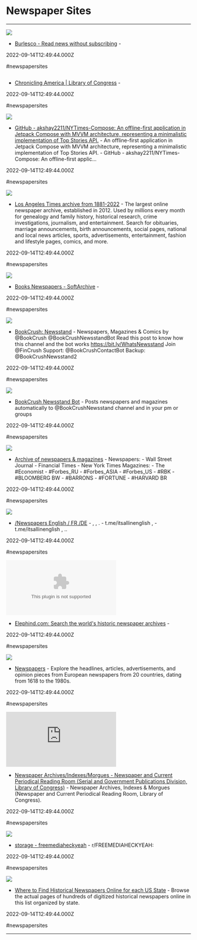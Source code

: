 # Newspaper Sites

---

![](https://rdl.ink/render/https%3A%2F%2Fburles.co%2Fen)

- [Burlesco - Read news without subscribing](https://burles.co/en) - 

2022-09-14T12:49:44.000Z

#newspapersites

![]()

- [Chronicling America | Library of Congress](https://chroniclingamerica.loc.gov/newspapers) - 

2022-09-14T12:49:44.000Z

#newspapersites

![](https://opengraph.githubassets.com/ca65c759f3cc49861f7559361422485af4f8705262cac0e5470a567107cd7260/akshay2211/NYTimes-Compose)

- [GitHub - akshay2211/NYTimes-Compose: An offline-first application in Jetpack Compose with MVVM architecture, representing a minimalistic implementation of Top Stories API.](https://github.com/akshay2211/nytimes-compose) - An offline-first application in Jetpack Compose with MVVM architecture, representing a minimalistic implementation of Top Stories API. - GitHub - akshay2211/NYTimes-Compose: An offline-first applic...

2022-09-14T12:49:44.000Z

#newspapersites

![](https://latimes.newspapers.com/i/papergroup-fsnp.png)

- [Los Angeles Times archive from 1881-2022](https://latimes.newspapers.com) - The largest online newspaper archive, established in 2012. Used by millions every month for genealogy and family history, historical research, crime investigations, journalism, and entertainment. Search for obituaries, marriage announcements, birth announcements, social pages, national and local news articles, sports, advertisements, entertainment, fashion and lifestyle pages, comics, and more.

2022-09-14T12:49:44.000Z

#newspapersites

![](https://rdl.ink/render/https%3A%2F%2Fsanet.st%2Fnewspapers)

- [Books Newspapers - SoftArchive](https://sanet.st/newspapers) - 

2022-09-14T12:49:44.000Z

#newspapersites

![](https://telegram.org/img/t_logo.png)

- [BookCrush: Newsstand](https://t.me/bookcrushnewsstand) - Newspapers, Magazines & Comics by @BookCrush	 @BookCrushNewsstandBot		Read this post to know how this channel and the bot works 	https://bit.ly/WhatsNewsstand		 Join @FinCrush		 Support: @BookCrushContactBot		 Backup: @BookCrushNewsstand2

2022-09-14T12:49:44.000Z

#newspapersites

![](https://cdn4.telegram-cdn.org/file/XPQlAZWq89DQRGg5hskWIPoDy03cjSSixBP9O62ISiwojAG58RTMx1Sw1LHLBpfRPl6MTkj8jXUheZw4E0FbH07wZIN6OPH-RAcrSzbU229oOt91Xyu3CK-2lyTsMzkG6fCRquIgi-TTqbqccfZyv_dypVuIwpxgQx_oOiWhcDbg-yS0Go5cSU97mmJEf7piA5Uo3wfoLtj0ZWpisCObVv9nShjESSCAYiWYleszVmvKQWQ4Iz5Sh71G_8R8eyPSs9Pt1MLnNXyrb7z028CNolbJ7fYaWvGDlXGx4UQSQ3ZUrg6n8aD7dhkSOjWHTBHryXf6GUGVFPNzbDds5oUwlQ.jpg)

- [BookCrush Newsstand Bot](https://t.me/bookcrushnewsstandbot) - Posts newspapers and magazines automatically to @BookCrushNewsstand channel and in your pm or groups

2022-09-14T12:49:44.000Z

#newspapersites

![](https://cdn4.telegram-cdn.org/file/my07eUeCGRYKrgK1a1J47geFjkMIjT41JrriT1y9gDgr2XoJG0Wj4hsqJQHpKmxWjqA_eRMW2HNG8ozqs8JKLe2AP-s26cyOXaMDr70VOsVwi4ooWInCIqKKsT5ZnSJHrlB-8UxT2PSoK2zEwV-cK7uCVUNUcYPTtVlJYUgSj-bVrRFkwunI1zLqbC1gxM4qPo-85tgfvTSeZvHvLM1ffsm4QnwxHcSSxv-Gg9Vpyq3FaX-k3xxqI594tnYHIkyWbK_giDj_iySssHtQaVvYhuYTbSGO5_Y--lu6ijVIldCJBPVonNZbrpMpHImnj3RLWamC6SwCCni-HmpYJPDAFg.jpg)

- [Archive of newspapers & magazines](https://t.me/newspaper_archive) - Newspapers:	- Wall Street Journal	- Financial Times	- New York Times		Magazines:	- The #Economist	- #Forbes_RU	- #Forbes_ASIA	- #Forbes_US	- #RBK	- #BLOOMBERG BW	- #BARRONS	- #FORTUNE	- #HARVARD BR

2022-09-14T12:49:44.000Z

#newspapersites

![](http://sun6-20.userapi.com/s/v1/if1/Rq9zVhyvDcqf1JcCE47C3esPxwfggs74EHFlOAOEjM51sudqeNlNpGBxnmGs6tN2CkH1_8Ef.jpg?size=200x300&quality=96&crop=0,0,500,750&ava=1)

- [/Newspapers English / FR /DE](https://vk.com/engnewspapers) - , ,   .      - t.me/itsallinenglish ,            - t.me/itsallinenglish ,                 ..

2022-09-14T12:49:44.000Z

#newspapersites

![](https://rdl.ink/render/https%3A%2F%2Fwww.elephind.com)

- [Elephind.com: Search the world's historic newspaper archives](https://www.elephind.com) - 

2022-09-14T12:49:44.000Z

#newspapersites

![](https://rdl.ink/render/https%3A%2F%2Fwww.europeana.eu%2Fen%2Fcollections%2Ftopic%2F18-newspapers)

- [Newspapers](https://www.europeana.eu/en/collections/topic/18-newspapers) - Explore the headlines, articles, advertisements, and opinion pieces from European newspapers from 20 countries, dating from 1618 to the 1980s.

2022-09-14T12:49:44.000Z

#newspapersites

![](https://guides.loc.gov/ld.php?screenshot=bbehefi.png&size=facebook&cb=1698099273)

- [Newspaper Archives/Indexes/Morgues - Newspaper and Current Periodical Reading Room (Serial and Government Publications Division, Library of Congress)](https://www.loc.gov/rr/news/oltitles.html) - Newspaper Archives, Indexes & Morgues (Newspaper and Current Periodical Reading Room, Library of Congress).

2022-09-14T12:49:44.000Z

#newspapersites

![](https://rdl.ink/render/https%3A%2F%2Fwww.reddit.com%2Fr%2Ffreemediaheckyeah%2Fwiki%2Fstorage%23wiki_worldwide_news_sites_index)

- [storage - freemediaheckyeah](https://www.reddit.com/r/freemediaheckyeah/wiki/storage#wiki_worldwide_news_sites_index) - r/FREEMEDIAHECKYEAH:

2022-09-14T12:49:44.000Z

#newspapersites

![](https://www.thoughtco.com/thmb/Y3vYN3pAW0S0M_w6tkZtoUa0uwc=/1500x0/filters:no_upscale():max_bytes(150000):strip_icc()/getty-old-newspapers-58b9d0863df78c353c38b7f7.jpg)

- [Where to Find Historical Newspapers Online for each US State](https://www.thoughtco.com/us-historical-newspapers-online-by-state-1422215) - Browse the actual pages of hundreds of digitized historical newspapers online in this list organized by state.

2022-09-14T12:49:44.000Z

#newspapersites

---

